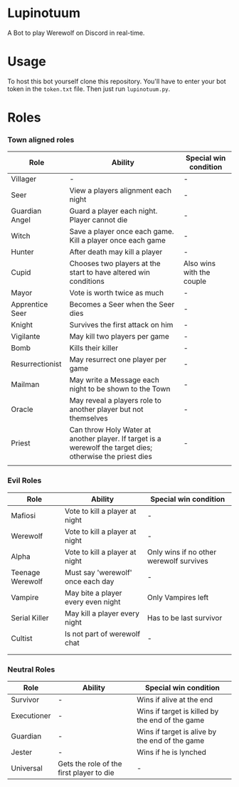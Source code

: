 
# Lupinotuum
A Bot to play Werewolf on Discord in real-time.

# Usage

To host this bot yourself clone this repository. You'll have to enter your bot token in the `token.txt` file. Then just run `lupinotuum.py`.

# Roles
### Town aligned roles

|Role                           |Ability                      |Special win condition
|-------------------------------|-----------------------------|---------|
|Villager|-|-|
|Seer|View a players alignment each night|-|
|Guardian Angel|Guard a player each night. Player cannot die|-|
|Witch|Save a player once each game. Kill a player once each game|-|
|Hunter|After death may kill a player|-|
|Cupid|Chooses two players at the start to have altered win conditions|Also wins with the couple|
|Mayor|Vote is worth twice as much|-|
|Apprentice Seer|Becomes a Seer when the Seer dies|-|
|Knight|Survives the first attack on him|-|
|Vigilante|May kill two players per game|-|
|Bomb|Kills their killer|-|
|Resurrectionist|May resurrect one player per game|-|
|Mailman|May write a Message each night to be shown to the Town|-|
|Oracle|May reveal a players role to another player but not themselves|-|
|Priest|Can throw Holy Water at another player. If target is a werewolf the target dies; otherwise the priest dies|-|
||||

### Evil Roles
|Role                           |Ability                      |Special win condition
|-------------------------------|-----------------------------|---------|
|Mafiosi|Vote to kill a player at night|-|
|Werewolf|Vote to kill a player at night|-|
|Alpha|Vote to kill a player at night|Only wins if no other werewolf survives|
|Teenage Werewolf|Must say 'werewolf' once each day|-|
|Vampire|May bite a player every even night|Only Vampires left|
|Serial Killer|May kill a player every night|Has to be last survivor|
|Cultist|Is not part of werewolf chat|-|
||||
||||

### Neutral Roles
|Role                           |Ability                      |Special win condition
|-------------------------------|-----------------------------|---------|
|Survivor|-|Wins if alive at the end|
|Executioner|-|Wins if target is killed by the end of the game|
|Guardian|-|Wins if target is alive by the end of the game|
|Jester|-|Wins if he is lynched|
|Universal|Gets the role of the first player to die|-|

